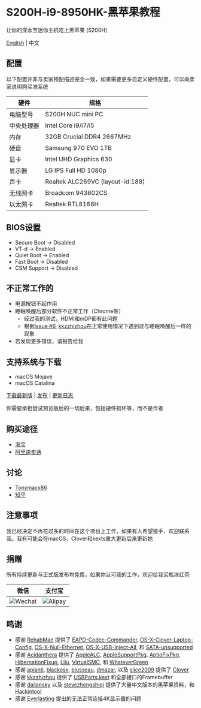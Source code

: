 # S200H-i9-8950HK-黑苹果教程
让你的深水宝迷你主机吃上黑苹果 (S200H)

[English](https://github.com/EngLearnsh/S200H-NUC-Hackintosh/blob/master/README.md) | 中文

## 配置

以下配置并非与卖家预配描述完全一致，如果需要更多自定义硬件配置，可以向卖家说明购买准系统

| 硬件      | 规格                               |
| --------- | --------------------------------- |
| 电脑型号   | S200H NUC mini PC                 |
| 中央处理器 | Intel Core i9/i7/i5               |
| 内存      | 32GB Crucial DDR4 2667MHz         |
| 硬盘      | Samsung 970 EVO 1TB               |
| 显卡      | Intel UHD Graphics 630            |
| 显示器    | LG IPS Full HD 1080p              |
| 声卡      | Realtek ALC269VC (layout-id:188)  |
| 无线网卡   | Broadcom 943602CS                 |
| 以太网卡   | Realtek RTL8168H                  |

## BIOS设置

- Secure Boot -> Disabled
- VT-d -> Enabled
- Quiet Boot -> Enabled
- Fast Boot -> Disabled
- CSM Support -> Disabled

## 不正常工作的

- 电源按钮不起作用
- 睡眠唤醒后部分软件不正常工作（Chrome等）
  - 经过我的测试，HDMI和mDP都有此问题
  - 根据[Issue #6](https://github.com/kkzzhizhou/S200H_I7-8750H_Hackintosh/issues/6), [kkzzhizhou](https://github.com/kkzzhizhou)在正常使用情况下遇到过与睡眠唤醒后一样的现象
- 若发现更多错误，请报告给我

## 支持系统与下载

- macOS Mojave
- macOS Catalina

[下载最新版](https://github.com/EngLearnsh/S200H-NUC-Hackintosh/releases/download/v1.1/S200H-EFI-v1.1.zip) | [发布](https://github.com/EngLearnsh/S200H-NUC-Hackintosh/releases) | [更新日志](https://github.com/EngLearnsh/S200H-NUC-Hackintosh/blob/master/Changelog_CN.md)

你需要承担尝试预览版后的一切后果，包括硬件损坏等，而不是作者

## 购买途径

- [淘宝](https://item.taobao.com/item.htm?spm=a230r.1.14.20.47f24c1aV8myCD&id=564185703343&ns=1&abbucket=14#detail)
- [阿里速卖通](https://www.aliexpress.com/item/32974757463.html?spm=2114.search0104.3.15.3df35489p80342&ws_ab_test=searchweb0_0,searchweb201602_6_10065_10130_10068_10547_319_317_10548_10696_10192_10190_453_10084_454_10083_10618_10307_10820_10301_10821_10303_537_536_10059_10884_10887_321_322_10103,searchweb201603_52,ppcSwitch_0&algo_expid=7ccf7ab0-f5cf-4f12-95f8-5b616c4e6775-2&algo_pvid=7ccf7ab0-f5cf-4f12-95f8-5b616c4e6775)

## 讨论

- [Tonymacx86](https://www.tonymacx86.com/threads/eglobal-s200-nuc-intel-i7-8750h-mini-pc-compatible.276741)
- [知乎](https://zhuanlan.zhihu.com/p/65263547)
  
## 注意事项

我已经决定不再花过多的时间在这个项目上工作，如果有人希望接手，欢迎联系我。我有可能会在macOS，Clover和kexts重大更新后来更新她

## 捐赠

所有持续更新与正式版发布均免费，如果你认可我的工作，欢迎给我买瓶冰红茶

| 微信                                                                                             | 支付宝                                                                                             |
| -------------------------------------------------------------------------------------------------- | -------------------------------------------------------------------------------------------------- |
| ![Wechat](https://github.com/EngLearnsh/S200H-NUC-Hackintosh/raw/master/Others/Wechat.png) | ![Alipay](https://github.com/EngLearnsh/S200H-NUC-Hackintosh/raw/master/Others/Alipay.jpeg) |

## 鸣谢

- 感谢 [RehabMan](https://github.com/RehabMan) 提供了 [EAPD-Codec-Commander](https://github.com/RehabMan/EAPD-Codec-Commander),  [OS-X-Clover-Laptop-Config](https://github.com/RehabMan/OS-X-Clover-Laptop-Config), [OS-X-Null-Ethernet](https://github.com/RehabMan/OS-X-Null-Ethernet), [OS-X-USB-Inject-All](https://github.com/RehabMan/OS-X-USB-Inject-All), 和 [SATA-unsupported](https://github.com/RehabMan/hack-tools/tree/master/kexts/SATA-unsupported.kext)
- 感谢 [Acidanthera](https://github.com/acidanthera) 提供了 [AppleALC](https://github.com/acidanthera/AppleALC), [AppleSupportPkg](https://github.com/acidanthera/AppleSupportPkg), [AptioFixPkg](https://github.com/acidanthera/AptioFixPkg), [HibernationFixup](https://github.com/acidanthera/HibernationFixup), [Lilu](https://github.com/acidanthera/Lilu), [VirtualSMC](https://github.com/acidanthera/VirtualSMC), 和 [WhateverGreen](https://github.com/acidanthera/WhateverGreen)
- 感谢 [apianti](https://sourceforge.net/u/apianti), [blackosx](https://sourceforge.net/u/blackosx), [blusseau](https://sourceforge.net/u/blusseau), [dmazar](https://sourceforge.net/u/dmazar), 以及 [slice2009](https://sourceforge.net/u/slice2009) 提供了 [Clover](https://sourceforge.net/projects/cloverefiboot)
- 感谢 [kkzzhizhou](https://github.com/kkzzhizhou) 提供了 [USBPorts.kext](https://github.com/kkzzhizhou/S200H_I7-8750H_Hackintosh/tree/master/EFI/CLOVER/kexts/Other/USBPorts.kext) 和全部接口的Framebuffer
- 感谢 [daliansky](https://github.com/daliansky/Hackintosh) 以及 [stevezhengshiqi](https://github.com/stevezhengshiqi) 提供了大量中文版本的黑苹果资料，和 [Hackintool](https://github.com/daliansky/Hackintosh)
- 感谢 [Everlasting](https://www.zhihu.com/people/3d7d974acb5eb086a0c378402ae0d100) 提出的无法正常连接4K显示器的问题

